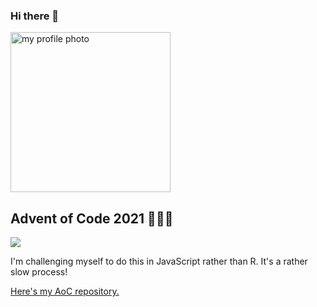 ### Hi there 👋

<img src="https://user-images.githubusercontent.com/1819920/145449130-90bf3e24-8498-4cb3-8134-790502888ad2.jpg" alt="my profile photo" width=256 height=256 />


<!--
**francisbarton/francisbarton** is a ✨ _special_ ✨ repository because its `README.md` (this file) appears on your GitHub profile.

Here are some ideas to get you started:

- 🔭 I’m currently working on ...
- 🌱 I’m currently learning ...
- 👯 I’m looking to collaborate on ...
- 🤔 I’m looking for help with ...
- 💬 Ask me about ...
- 📫 How to reach me: ...
- 😄 Pronouns: ...
- ⚡ Fun fact: ...
-->

## Advent of Code 2021 👨🏼‍💻

![](https://img.shields.io/badge/stars%20⭐-7-yellow)

I'm challenging myself to do this in JavaScript rather than R. It's a rather slow process!

[Here's my AoC repository.](https://github.com/francisbarton/adventofcode)
